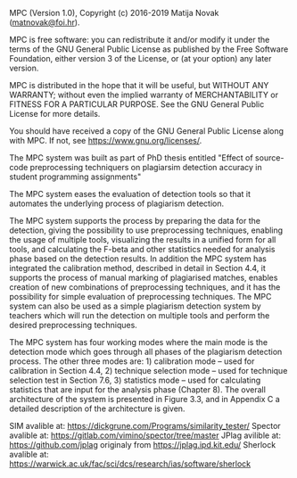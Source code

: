 MPC (Version 1.0), Copyright (c) 2016-2019 Matija Novak (matnovak@foi.hr).

MPC is free software: you can redistribute it and/or modify
it under the terms of the GNU General Public License as published by
the Free Software Foundation, either version 3 of the License, or
(at your option) any later version.

MPC is distributed in the hope that it will be useful,
but WITHOUT ANY WARRANTY; without even the implied warranty of
MERCHANTABILITY or FITNESS FOR A PARTICULAR PURPOSE.  See the
GNU General Public License for more details.

You should have received a copy of the GNU General Public License
along with MPC.  If not, see <https://www.gnu.org/licenses/>.

The MPC system was built as part of PhD thesis entitled 
"Effect of source-code preprocessing techniquers on plagiarsim detection accuracy in 
student programming assignments"
                                                       

The MPC system eases the evaluation of detection tools so that it automates the underlying process of
plagiarism detection.

The MPC system supports the process by preparing the data for the detection, giving the possibility to use 
preprocessing techniques, enabling the usage of multiple tools, visualizing the
results in a unified form for all tools, and calculating the F-beta and other statistics needed for 
analysis phase based on the detection results. In addition the MPC system has integrated the
calibration method, described in detail in Section 4.4, it supports the process of manual marking of 
plagiarised matches, enables creation of new combinations of preprocessing techniques, and
it has the possibility for simple evaluation of preprocessing techniques. The MPC system can also be 
used as a simple plagiarism detection system by teachers which will run the detection
on multiple tools and perform the desired preprocessing techniques.

The MPC system has four working modes where the main mode is the detection mode which goes through all 
phases of the plagiarism detection process. The other three modes are: 1) calibration mode – used for 
calibration in Section 4.4, 2) technique selection mode – used for technique selection test in Section 7.6, 3) 
statistics mode – used for calculating statistics that are
input for the analysis phase (Chapter 8). The overall architecture of the system is presented in Figure 3.3, 
and in Appendix C a detailed description of the architecture is given.

SIM avalible at: https://dickgrune.com/Programs/similarity_tester/
Spector avalible at: https://gitlab.com/vimino/spector/tree/master
JPlag avilible at: https://github.com/jplag originaly from https://jplag.ipd.kit.edu/
Sherlock avalible at: https://warwick.ac.uk/fac/sci/dcs/research/ias/software/sherlock